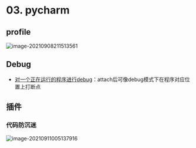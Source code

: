 # 03. pycharm

## profile

![image-20210908211513561](https://natsu-akatsuki.oss-cn-guangzhou.aliyuncs.com/img/image-20210908211513561.png)

## Debug

* [对一个正在运行的程序进行debug](https://www.jetbrains.com/help/pycharm/attaching-to-local-process.html)：attach后可像debug模式下在程序对应位置上打断点

## 插件

### 代码防沉迷

![image-20210911005137916](https://natsu-akatsuki.oss-cn-guangzhou.aliyuncs.com/img/image-20210911005137916.png)
